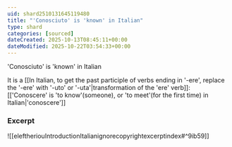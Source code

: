 ```yaml
---
uid: shard2510131645119480
title: "'Conosciuto' is 'known' in Italian"
type: shard
categories: [sourced]
dateCreated: 2025-10-13T08:45:11+00:00
dateModified: 2025-10-22T03:54:33+00:00
---
```

'Conosciuto' is 'known' in Italian

It is a [[In Italian, to get the past participle of verbs ending in '-ere', replace the '-ere' with '-uto' or '-uta'|transformation of the 'ere' verb]]: [['Conoscere' is 'to know'(someone), or 'to meet'(for the first time) in Italian|'conoscere']]

### Excerpt
![[eleftheriouIntroductionItalianignorecopyrightexcerptindex#^9ib59]]